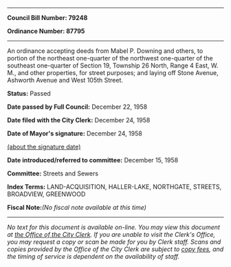 

********

**Council Bill Number: 79248**
   
**Ordinance Number: 87795**
********

 An ordinance accepting deeds from Mabel P. Downing and others, to portion of the northeast one-quarter of the northwest one-quarter of the southeast one-quarter of Section 19, Township 26 North, Range 4 East, W. M., and other properties, for street purposes; and laying off Stone Avenue, Ashworth Avenue and West 105th Street.

**Status:** Passed
   
**Date passed by Full Council:** December 22, 1958
   
**Date filed with the City Clerk:** December 24, 1958
   
**Date of Mayor's signature:** December 24, 1958
   
[(about the signature date)](/~public/approvaldate.htm)
   
   
   
**Date introduced/referred to committee:** December 15, 1958
   
**Committee:** Streets and Sewers
   
   
**Index Terms:** LAND-ACQUISITION, HALLER-LAKE, NORTHGATE, STREETS, BROADVIEW, GREENWOOD

**Fiscal Note:**_(No fiscal note available at this time)_
********

_No text for this document is available on-line. You may view this document at [the Office of the City Clerk](http://www.seattle.gov/leg/clerk/contactUs.htm). If you are unable to visit the Clerk's Office, you may request a copy or scan be made for you by Clerk staff. Scans and copies provided by the Office of the City Clerk are subject to [copy fees](http://clerk.seattle.gov/~public/clerkfees.htm), and the timing of service is dependent on the availability of staff._

